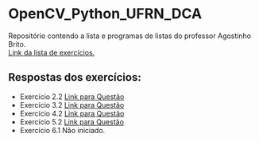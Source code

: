 # OpenCV_Python_UFRN_DCA
Repositório contendo a lista e programas de listas do professor Agostinho Brito.  
[Link da lista de exercícios.](https://agostinhobritojr.github.io/tutorial/pdi/)

## Respostas dos exercícios:
- Exercício 2.2 [Link para Questão](exercicio_2_2.md)
- Exercício 3.2 [Link para Questão](exercicio_3_2.md)
- Exercício 4.2 [Link para Questão](exercicio_4_2.md)
- Exercício 5.2 [Link para Questão](exercicio_5_2.md)
- Exercício 6.1 Não iniciado.
